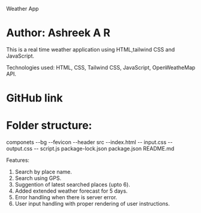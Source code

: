 Weather App

# Author: Ashreek A R

This is a real time weather application using HTML,tailwind CSS and JavaScript.

Technologies used: HTML, CSS, Tailwind CSS, JavaScript, OpenWeatheMap API.

# GitHub link


# Folder structure:

componets
    --bg
    --fevicon
    --header
src
    --index.html
    -- input.css
    -- output.css
    -- script.js
package-lock.json
package.json
README.md

Features:

1) Search by place name.
2) Search using GPS.
3) Suggention of latest searched places (upto 6).
4) Added extended weather forecast for 5 days.
5) Error handling when there is server error.
6) User input handling with proper rendering of user instructions.